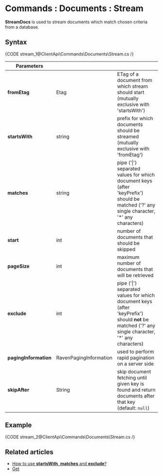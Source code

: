 # Commands : Documents : Stream

**StreamDocs** is used to stream documents which match chosen criteria from a database.

## Syntax

{CODE stream_1@ClientApi\Commands\Documents\Stream.cs /}

| Parameters | | |
| ------------- | ------------- | ----- |
| **fromEtag** | Etag | ETag of a document from which stream should start (mutually exclusive with 'startsWith') |
| **startsWith** | string | prefix for which documents should be streamed (mutually exclusive with 'fromEtag') |
| **matches** | string | pipe ('&#124;') separated values for which document keys (after 'keyPrefix') should be matched ('?' any single character, '*' any characters) |
| **start** | int | number of documents that should be skipped |
| **pageSize** | int | maximum number of documents that will be retrieved |
| **exclude** | int | pipe ('&#124;') separated values for which document keys (after 'keyPrefix') should **not** be matched ('?' any single character, '*' any characters) |
| **pagingInformation** | RavenPagingInformation | used to perform rapid pagination on a server side |
| **skipAfter** | String | skip document fetching until given key is found and return documents after that key (default: `null`) |

## Example

{CODE stream_2@ClientApi\Commands\Documents\Stream.cs /}

## Related articles

- [How to use **startsWith**, **matches** and **exclude**?](../../../client-api/commands/documents/get#startswith)  
- [Get](../../../client-api/commands/documents/get)  